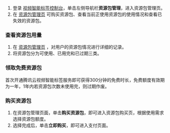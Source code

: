 1. 登录 [视频智能标签控制台](https://console.cloud.tencent.com/ai-media)，单击左侧导航栏**资源包管理**，进入资源包管理页。
2. 在 [资源包管理页](https://console.cloud.tencent.com/ai-media/resource) 可购买资源包、查看当前正使用资源包的使用情况和查看已失效的资源包。

### 查看资源包用量
1. 在 [资源包管理页](https://console.cloud.tencent.com/ai-media/resource) ，对用户的资源包情况进行详细的记录。
2. 将资源包分为可使用、已用完和已过期三类。

### 领取免费资源包
首次开通腾讯云视频智能标签服务即可获得300分钟的免费时长，免费额度有效期为一年，1年内若资源包次数未使用完，则过期作废。

### 购买资源包
1. 在资源包管理页面，单击**购买资源包**，即可进入资源包购买页，根据使用需求选择资源包额度。
2. 选择完成后，单击**立即购买**，即可进入支付页面。
